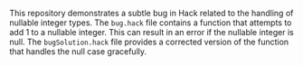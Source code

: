 This repository demonstrates a subtle bug in Hack related to the handling of nullable integer types. The `bug.hack` file contains a function that attempts to add 1 to a nullable integer. This can result in an error if the nullable integer is null. The `bugSolution.hack` file provides a corrected version of the function that handles the null case gracefully.